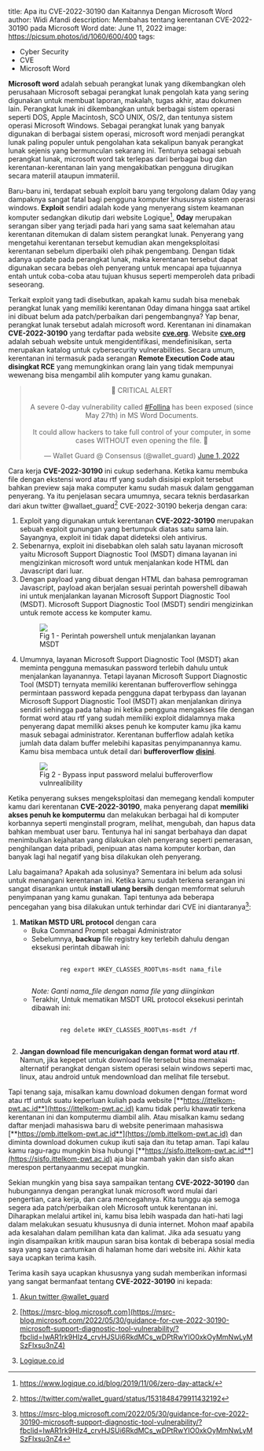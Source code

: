 title: Apa itu CVE-2022-30190 dan Kaitannya Dengan Microsoft Word
author: Widi Afandi
description: Membahas tentang kerentanan CVE-2022-30190 pada Microsoft Word
date: June 11, 2022
image: https://picsum.photos/id/1060/600/400
tags:
  - Cyber Security
  - CVE
  - Microsoft Word

**Microsoft word** adalah sebuah perangkat lunak yang dikembangkan oleh perusahaan Microsoft sebagai perangkat lunak pengolah kata yang sering digunakan untuk membuat laporan, makalah, tugas akhir, atau dokumen lain. Perangkat lunak ini dikembangkan untuk berbagai sistem operasi seperti DOS, Apple Macintosh, SCO UNIX, OS/2, dan tentunya sistem operasi Microsoft Windows. Sebagai perangkat lunak yang banyak digunakan di berbagai sistem operasi, microsoft word menjadi perangkat lunak paling populer untuk pengolahan kata sekalipun banyak perangkat lunak sejenis yang bermunculan sekarang ini. Tentunya sebagai sebuah perangkat lunak, microsoft word tak terlepas dari berbagai bug dan kerentanan-kerentanan lain yang mengakibatkan pengguna dirugikan secara materiil ataupun immateriil.

Baru-baru ini, terdapat sebuah exploit baru yang tergolong dalam 0day yang dampaknya sangat fatal bagi pengguna komputer khususnya sistem operasi windows. **Exploit** sendiri adalah kode yang menyerang sistem keamanan komputer sedangkan dikutip dari website Logique[^3], **0day** merupakan serangan siber yang terjadi pada hari yang sama saat kelemahan atau kerentanan ditemukan di dalam sistem perangkat lunak. Penyerang yang mengetahui kerentanan tersebut kemudian akan mengeksploitasi kerentanan sebelum diperbaiki oleh pihak pengembang. Dengan tidak adanya update pada perangkat lunak, maka kerentanan tersebut dapat digunakan secara bebas oleh penyerang untuk mencapai apa tujuannya entah untuk coba-coba atau tujuan khusus seperti memperoleh data pribadi seseorang. 

Terkait exploit yang tadi disebutkan, apakah kamu sudah bisa menebak perangkat lunak yang memiliki kerentanan 0day dimana hingga saat artikel ini dibuat belum ada patch/perbaikan dari pengembangnya? Yap benar, perangkat lunak tersebut adalah microsoft word. Kerentanan ini dinamakan **CVE-2022-30190** yang terdaftar pada website [**cve.org**](https://www.cve.org/CVERecord?id=CVE-2022-30190). Website [**cve.org**](https://www.cve.org/CVERecord?id=CVE-2022-30190) adalah sebuah website untuk mengidentifikasi, mendefinisikan, serta merupakan katalog untuk cybersecurity vulnerabilities. Secara umum, kerentanan ini termasuk pada serangan **Remote Execution Code atau disingkat RCE** yang memungkinkan orang lain yang tidak mempunyai wewenang bisa mengambil alih komputer yang kamu gunakan.
<center>
	<blockquote class="twitter-tweet">
		<p lang="en" dir="ltr">
			🚨 CRITICAL ALERT <br><br>A severe 0-day vulnerability called <a href="https://twitter.com/hashtag/Follina?src=hash&amp;ref_src=twsrc%5Etfw">#Follina</a> has been exposed (since May 27th) in MS Word Documents.<br><br>It could allow hackers to take full control of your computer, in some cases WITHOUT even opening the file. 🧵
		</p>
		&mdash; Wallet Guard @ Consensus (@wallet_guard) <a href="https://twitter.com/wallet_guard/status/1531848479911432192?ref_src=twsrc%5Etfw">June 1, 2022</a>
	</blockquote> 
	<script async src="https://platform.twitter.com/widgets.js" charset="utf-8"></script>
</center>

Cara kerja **CVE-2022-30190** ini cukup sederhana. Ketika kamu membuka file dengan ekstensi word atau rtf yang sudah disisipi exploit tersebut bahkan preview saja maka computer kamu sudah masuk dalam genggaman penyerang. Ya itu penjelasan secara umumnya, secara teknis berdasarkan dari akun twitter @wallaet_guard[^1] CVE-2022-30190 bekerja dengan cara:

1.	Exploit yang digunakan untuk kerentanan **CVE-2022-30190** merupakan sebuah exploit gunungan yang bertumpuk diatas satu sama lain. Sayangnya, exploit ini tidak dapat dideteksi oleh antivirus.
2.	Sebenarnya, exploit ini disebabkan oleh salah satu layanan microsoft yaitu Microsoft Support Diagnostic Tool (MSDT) dimana layanan ini mengizinkan microsoft word untuk menjalankan kode HTML dan Javascript dari luar. 
3.	Dengan payload yang dibuat dengan HTML dan bahasa pemrograman Javascript, payload akan berjalan sesuai perintah powershell dibawah ini untuk menjalankan layanan Microsoft Support Diagnostic Tool (MSDT). Microsoft Support Diagnostic Tool (MSDT) sendiri mengizinkan untuk remote access ke komputer kamu. <figure><img src="https://pbs.twimg.com/media/FUI0zx8WAAMEbNh?format=png&name=small" class="mx-auto mt-2 md:w-4/5 sm:w-96"><figcaption class="text-sm font-bold text-center lg:text-base">Fig 1 - Perintah powershell untuk menjalankan layanan MSDT</figcaption></figure>
4.	Umumnya, layanan Microsoft Support Diagnostic Tool (MSDT) akan meminta pengguna memasukan password terlebih dahulu untuk menjalankan layanannya. Tetapi layanan Microsoft Support Diagnostic Tool (MSDT) ternyata memiliki kerentanan bufferoverflow sehingga permintaan password kepada pengguna dapat terbypass dan layanan Microsoft Support Diagnostic Tool (MSDT) akan menjalankan dirinya sendiri sehingga pada tahap ini ketika pengguna mengakses file dengan format word atau rtf yang sudah memiliki exploit didalamnya maka penyerang dapat memiliki akses penuh ke komputer kamu jika kamu masuk sebagai administrator. Kerentanan bufferflow adalah ketika jumlah data dalam buffer melebihi kapasitas penyimpanannya kamu. Kamu bisa membaca untuk detail dari **bufferoverflow** [**disini**](https://www.techtarget.com/searchsecurity/definition/buffer-overflow).<figure><img src="https://pbs.twimg.com/media/FUI0IHaWQAA5UV-?format=jpg&name=small" class="mx-auto mt-2 md:w-4/5 sm:w-96"><figcaption class="text-sm font-bold text-center lg:text-base">Fig 2 - Bypass input password melalui bufferoverflow vulnrealibility</figcaption></figure>

Ketika penyerang sukses mengeksploitasi dan memegang kendali komputer kamu dari kerentanan **CVE-2022-30190**, maka penyerang dapat **memiliki akses penuh ke komputermu** dan melakukan berbagai hal di komputer korbannya seperti menginstall program, melihat, mengubah, dan hapus data bahkan membuat user baru. Tentunya hal ini sangat berbahaya dan dapat menimbulkan kejahatan yang dilakukan oleh penyerang seperti pemerasan, penghilangan data pribadi, penipuan atas nama komputer korban, dan banyak lagi hal negatif yang bisa dilakukan oleh penyerang.

Lalu bagaimana? Apakah ada solusinya? Sementara ini belum ada solusi untuk menangani kerentanan ini. Ketika kamu sudah terkena serangan ini sangat disarankan untuk **install ulang bersih** dengan memformat seluruh penyimpanan yang kamu gunakan. Tapi tentunya ada beberapa pencegahan yang bisa dilakukan untuk terhindar dari CVE ini diantaranya[^2]:

1.	**Matikan MSTD URL protocol** dengan cara
	-	Buka Command Prompt sebagai Administrator
	-	Sebelumnya, **backup** file registry key terlebih dahulu dengan eksekusi perintah dibawah ini:
		<pre>
			<code class="language-bash">
				reg export HKEY_CLASSES_ROOT\ms-msdt nama_file
			</code>
		</pre>
		*Note: Ganti nama_file dengan nama file yang diinginkan*
	-	Terakhir, Untuk mematikan MSDT URL protocol eksekusi perintah dibawah ini:
		<pre class="static">
			<code class="language-bash">
				reg delete HKEY_CLASSES_ROOT\ms-msdt /f
			</code>
		</pre>
2.	**Jangan download file mencurigakan dengan format word atau rtf**. Namun, jika kepepet untuk download file tersebut bisa memakai alternatif perangkat dengan sistem operasi selain windows seperti mac, linux, atau android untuk mendownload dan melihat file tersebut.

Tapi tenang saja, misalkan kamu download dokumen dengan format word atau rtf untuk suatu keperluan kuliah pada website [**https://ittelkom-pwt.ac.id**](https://ittelkom-pwt.ac.id) kamu tidak perlu khawatir terkena kerentanan ini dan komputermu diambil alih. Atau misalkan kamu sedang daftar menjadi mahasiswa baru di website penerimaan mahasiswa [**https://pmb.ittelkom-pwt.ac.id**](https://pmb.ittelkom-pwt.ac.id) dan diminta download dokumen cukup ikuti saja dan itu tetap aman. Tapi kalau kamu ragu-ragu mungkin bisa hubungi [**https://sisfo.ittelkom-pwt.ac.id**](https://sisfo.ittelkom-pwt.ac.id) aja biar nambah yakin dan sisfo akan merespon pertanyaanmu secepat mungkin.

Sekian mungkin yang bisa saya sampaikan tentang **CVE-2022-30190** dan hubungannya dengan perangkat lunak microsoft word mulai dari pengertian, cara kerja, dan cara mencegahnya. Kita tunggu aja semoga segera ada patch/perbaikan oleh Microsoft untuk kerentanan ini. Diharapkan melalui artikel ini, kamu bisa lebih waspada dan hati-hati lagi dalam melakukan sesuatu khususnya di dunia internet. Mohon maaf apabila ada kesalahan dalam pemilihan kata dan kalimat. Jika ada sesuatu yang ingin disampaikan kritik maupun saran bisa kontak di beberapa sosial media saya yang saya cantumkan di halaman home dari website ini. Akhir kata saya ucapkan terima kasih.

Terima kasih saya ucapkan khususnya yang sudah memberikan informasi yang sangat bermanfaat tentang **CVE-2022-30190** ini kepada:

1. [Akun twitter @wallet_guard](https://twitter.com/wallet_guard/status/1531848479911432192)
[^1]: https://twitter.com/wallet_guard/status/1531848479911432192
2. [https://msrc-blog.microsoft.com](https://msrc-blog.microsoft.com/2022/05/30/guidance-for-cve-2022-30190-microsoft-support-diagnostic-tool-vulnerability/?fbclid=IwAR1rk9HIz4_crvHJSUi6RkdMCs_wDPtRwYIO0xkOyMmNwLyMSzFIxsu3nZ4)
[^2]: https://msrc-blog.microsoft.com/2022/05/30/guidance-for-cve-2022-30190-microsoft-support-diagnostic-tool-vulnerability/?fbclid=IwAR1rk9HIz4_crvHJSUi6RkdMCs_wDPtRwYIO0xkOyMmNwLyMSzFIxsu3nZ4
3. [Logique.co.id](https://www.logique.co.id/blog/2019/11/06/zero-day-attack/)
[^3]: https://www.logique.co.id/blog/2019/11/06/zero-day-attack/

 

